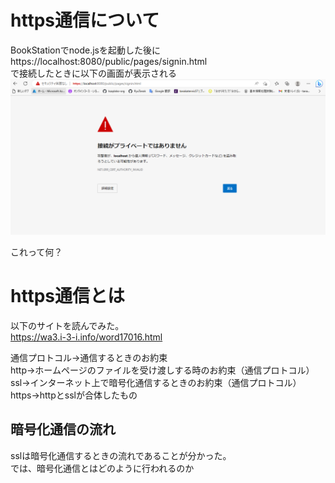 # https通信について  

BookStationでnode.jsを起動した後に  
https://localhost:8080/public/pages/signin.html  
で接続したときに以下の画面が表示される  
![img](./img/2.png)  

これって何？  

# https通信とは  

以下のサイトを読んでみた。  
https://wa3.i-3-i.info/word17016.html  

通信プロトコル→通信するときのお約束  
http→ホームページのファイルを受け渡しする時のお約束（通信プロトコル）  
ssl→インターネット上で暗号化通信するときのお約束（通信プロトコル）  
https→httpとsslが合体したもの  

## 暗号化通信の流れ  
sslは暗号化通信するときの流れであることが分かった。  
では、暗号化通信とはどのように行われるのか  
